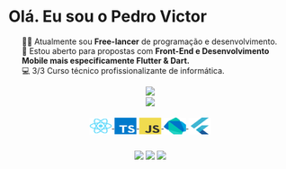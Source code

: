 <h1>Olá. Eu sou o Pedro Victor</h1>
<div>
  <ul type='none'>
    <li> 👨‍💻 Atualmente sou <strong>Free-lancer</strong> de programação e desenvolvimento.</l1> 
    <li> 📱 Estou aberto para propostas com <strong>Front-End e Desenvolvimento Mobile mais especificamente Flutter & Dart.</strong>
    <li> 💻 3/3 Curso técnico profissionalizante de informática.</li>
    <li></li>
</div>



</ul>
<div align="center">
  <a href="https://github.com/pedrovictormotasilva">
  <img height="180em" src="https://github-readme-stats.vercel.app/api?username=pedrovictormotasilva&show_icons=true&theme=dark&include_all_commits=true&count_private=true"/>
    <br>
  <img height="180em" src="https://github-readme-stats.vercel.app/api/top-langs/?username=pedrovictormotasilva&layout=compact&langs_count=7&theme=dark"/>
</div>
  <div style="display: inline_block", align="center"><br>
  <img align="center" alt="Pedro-reactNative" height="30" width="40" src="https://raw.githubusercontent.com/devicons/devicon/master/icons/react/react-original.svg">
     <img align="center" alt="Pedro-typescript" height="30" width="40" src="https://raw.githubusercontent.com/devicons/devicon/master/icons/typescript/typescript-original.svg">
     <img align="center" alt="Pedro-javascript" height="30" width="40" src="https://raw.githubusercontent.com/devicons/devicon/master/icons/javascript/javascript-original.svg">
    <img align="center" alt="Pedro-dart" height="30" width="40" src="https://raw.githubusercontent.com/devicons/devicon/master/icons/dart/dart-original.svg">
    <img align="center" alt="Pedro-flutter" height="30" width="40" src="https://raw.githubusercontent.com/devicons/devicon/master/icons/flutter/flutter-original.svg">
   
  
    
 </div>
  
##
  
  <div align="center"> 
  <a href="https://instagram.com/pedrovic_mota" target="_blank"><img src="https://img.shields.io/badge/-Instagram-%23E4405F?style=for-the-badge&logo=instagram&logoColor=white" target="_blank"></a>
  <a href = "mailto:motasilvapedrovictor@gmail.com"><img src="https://img.shields.io/badge/-Gmail-%23333?style=for-the-badge&logo=gmail&logoColor=white" target="_blank"></a>
  <a href="https://www.linkedin.com/in/pedro-victor-mota-silva-139230313?utm_source=share&utm_campaign=share_via&utm_content=profile&utm_medium=ios_app" target="_blank"><img src="https://img.shields.io/badge/-LinkedIn-%230077B5?style=for-the-badge&logo=linkedin&logoColor=white" target="_blank"></a> 
</div>




